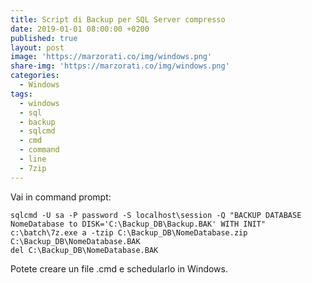 ```yaml
---
title: Script di Backup per SQL Server compresso
date: 2019-01-01 08:00:00 +0200
published: true
layout: post
image: 'https://marzorati.co/img/windows.png'
share-img: 'https://marzorati.co/img/windows.png'
categories:
  - Windows
tags:
  - windows
  - sql
  - backup
  - sqlcmd
  - cmd
  - command
  - line
  - 7zip
---
```

Vai in command prompt:   

	sqlcmd -U sa -P password -S localhost\session -Q "BACKUP DATABASE NomeDatabase to DISK='C:\Backup_DB\Backup.BAK' WITH INIT"
	c:\batch\7z.exe a -tzip C:\Backup_DB\NomeDatabase.zip C:\Backup_DB\NomeDatabase.BAK
	del C:\Backup_DB\NomeDatabase.BAK

Potete creare un file .cmd e schedularlo in Windows.